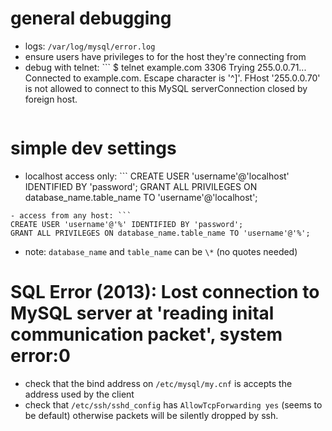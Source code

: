 # general debugging
- logs: `/var/log/mysql/error.log`
- ensure users have privileges to for the host they're connecting from
- debug with telnet: ```
  $ telnet example.com 3306
  Trying 255.0.0.71...
  Connected to example.com.
  Escape character is '^]'.
  FHost '255.0.0.70' is not allowed to connect to this MySQL serverConnection closed by foreign host.
  ```

# simple dev settings
- localhost access only: ```
CREATE USER 'username'@'localhost' IDENTIFIED BY 'password';
GRANT ALL PRIVILEGES ON database_name.table_name TO 'username'@'localhost';
```
- access from any host: ```
CREATE USER 'username'@'%' IDENTIFIED BY 'password';
GRANT ALL PRIVILEGES ON database_name.table_name TO 'username'@'%';
```
- note: `database_name` and `table_name` can be `\*` (no quotes needed)


# SQL Error (2013): Lost connection to MySQL server at 'reading inital communication packet', system error:0
- check that the bind address on `/etc/mysql/my.cnf` is accepts the address
  used by the client
- check that `/etc/ssh/sshd_config` has `AllowTcpForwarding yes` (seems to be
  default) otherwise packets will be silently dropped by ssh.
